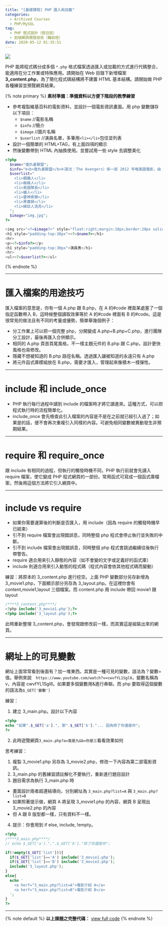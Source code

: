 ```yaml
---
title: "[基礎課程] PHP 匯入與加載"
categories:
  - Archived Courses
  - PHP/MySQL
tag:
  - PHP 程式設計（假日班）
  - 前端網頁開發技術（職前班）
date: 2020-05-12 01:35:51
---
```

![](assets/images/96NYgou.png)

PHP 能將程式碼分成多個 `*.php` 格式檔案透過匯入或加載的方式進行代碼整合，能適用在分工作業或特殊應用。請開始在 Web 目錄下新增檔案 **3_content.php**，為了簡化程式碼結構將不建置 HTML 基本結構。請開始做 PHP 各種練習並預覽網頁結果。

<!-- more -->

{% note primary %}
**素材準備：準備資料以方便下階段的教學練習** 
- 參考複製維基百科的電影資料，並設計一個電影資訊畫面。用 php 變數儲存以下項目：
  - `$name` //電影名稱
  - `$info` //簡介
  - `$image` //圖片名稱
  - `$userlist` //演員名單，多筆用`<li></li>`包住並列表
- 設計一個簡單的 HTML+TAG，有上面四項的顯示
- 然後變數帶到 HTML 內抽換使用<?= ?>。並嘗試用一些 style 去調整美化
```php 3_content.php
<?php
  $name="復仇者聯盟";
  $info="《<b>復仇者聯盟</b>》（英文：The Avengers）係一部 2012 年嘅美國電影，由 John Moore 執導兼編劇，Robert Downey Jr.、Chris Evans、Mark Ruffalo、Chris Hemsworth、Scarlett Johansson、Jeremy Renner、Tom Hiddleston、Clark Gregg、Cobie Smulders、Stellan Skarsgård、Samuel L. Jackson 主演。";
  $userlist="
    <li>鋼鐵人</li>
    <li>蜘蛛人</li>
    <li>美國隊長</li>
    <li>蟻人</li>
    <li>雷神索爾</li>
    <li>黑寡婦</li>
    <li>綠巨人浩克</li>
  ";
  $image="img.jpg";
?>

<img src="<?=$image?>" style="float:right;margin:10px;border:20px solid #cc0">
<h1 style="padding-top:30px"><?=$name?></h1>
<hr>
<p><?=$info?></p>
<h1 style="padding-top:30px">演員表</h1>
<hr>
<ul><?=$userlist?></ul>
```
{% endnote %}

---
# 匯入檔案的用途技巧
匯入檔案的意思是，你有一個 A.php 跟 B.php，在 A 的#code 裡面某處塞了一個指定函數帶入 B，這時候整個讀取效果等於 A 的#code 裡面有 B 的#code。這是很常見的做法且有不同的考量或優勢，簡單舉幾個例子：

- 分工作業上可以把一個完整 php，分開變成 A.php+B.php+C.php，進行團隊分工設計，最後再匯入合併顯示。
- 相同的 A.php 頁首頁尾風格，不一樣主題元件的 B.php 跟 C.php，設計更快風格也易修改。
- 隱藏不想被知道的 B.php 路徑名稱。透過匯入讓被知道的永遠只有 A.php
- 將元件函式庫模組放在 B.php，需要才匯入，管理起來像積木一樣彈性。

---
# include 和 include_once
- PHP 執行每行過程中讀到 include 的檔案時才將它讀進來。這種方式，可以把程式執行時的流程簡單化。
- include_once 會先檢查此引入檔案的內容是不是在之前就已經引入過了；如果是的話，便不會再次重複引入同樣的內容。可避免相同變數被異動發生非預期結果。

---
# require 和 require_once
跟 include 有相同的過程，但執行的觸發時機不同，PHP 執行前就會先讀入 require 檔案，使它變成 PHP 程式網頁的一部份。常用函式可寫成一個函式庫檔案，然後用這個方法將它引入網頁中。

---
# include vs require
- 如果你需要運算後的判斷是否匯入，用 include（因為 require 的觸發時機早已結束）
- 引不到 require 檔案會出現錯誤息，同時整個 php 程式會停止執行並失敗的中斷。
- 引不到 include 檔案會出現錯誤息，同時整個 php 程式會跳過繼續往後執行帶警告。
- require 適合用來引入靜態的內容（如不會變的文字或定義好的函式庫）
- include 則適合用來引入動態的程式碼（程式內容會依其他程式碼而變動）

練習：將原本的 3_content.php 進行挖空。上面 PHP 變數部分另存新增為 3_movie1.php，下面顯示部分另存為 3_layout.php。在這裡你會有 content,movie1,layout 三個檔案。而 content.php 用 include 帶回 movie1 跟 layout
```php
/****3_content.php****/
<?php include('3_movie1.php');?>
<?php include('3_layout.php');?>
```
此時重新整理 3_content.php，會發現跟修改前一樣，而其實這是組裝出來的網頁。

---
# 網址上的可見變數
網址上面常常看到後面有？加一堆東西。其實是一種可見的變數，語法為？變數=值。舉例來說　`https://www.youtube.com/watch?v=cwvfYL1Sgl8`，變數名稱為 v，內容是 cwvfYL1Sgl8。如果要多個變數用&進行串聯。而 php 要取得這個變數的語法為`$_GET['變數']`

練習：
1. 建立 3_main.php。設計以下內容
```php
<?php
echo "如果".$_GET['a'].", 那".$_GET['b']."... 因為除了你還是你";
?>
```
2. 此時遊覽網頁`3_main.php?a=我是九&b=你是三`看看效果如何

思考練習：
1. 複製 3_movie1.php 另存為 3_movie2.php，修改一下內容為第二部電影資訊。
2. 3_main.php 的舊練習請註解化不要執行，重新進行題目設計
3. 題目需求為執行 3_main.php 時
  - 畫面設計兩者超連結導向，分別網址為 `3_main.php?list=A` 與 `3_main.php?list=B`
  - 如果照著提示做，網頁 A 將呈現 3_movie1.php 的內容，網頁 B 呈現出 3_movie2.php 的內容
  - 但 A 跟 B 版型都一樣，只有資料不一樣。
4. 提示：你會用到 if else, include, !empty。
```php
<?php
/****3_main.php****/
// echo $_GET['a'].",".$_GET['b']."除了你還是你";

if(!empty($_GET['list'])){
  if($_GET['list']=='A') include('3_movie1.php');
  if($_GET['list']=='B') include('3_movie2.php');
  include('3_layout.php');
}
else{
  echo '
    <a herf="3_main.php?list=A">電影介紹 A</a>
    <a herf="3_main.php?list=B">電影介紹 B</a>
  ';
}
?>
```

---

{% note default %}
**以上課題之完整代碼：** [view full code](https://gist.github.com/summer10920/f03511e55f4bf0b97ee1dc6b3bf6d77a)
{% endnote %}